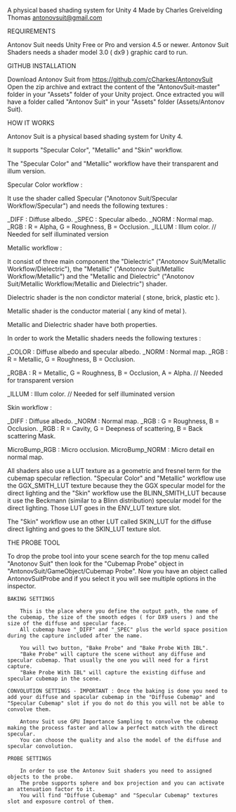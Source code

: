 A physical based shading system for Unity 4
Made by Charles Greivelding Thomas antonovsuit@gmail.com

REQUIREMENTS

Antonov Suit needs Unity Free or Pro and version 4.5 or newer.
Antonov Suit Shaders needs a shader model 3.0 ( dx9 ) graphic card to run.

GITHUB INSTALLATION

Download Antonov Suit from https://github.com/cCharkes/AntonovSuit
Open the zip archive and extract the content of the "AntonovSuit-master" folder in your "Assets" folder of your Unity project.
Once extracted you will have a folder called "Antonov Suit" in your "Assets" folder (Assets/Antonov Suit).

HOW IT WORKS

Antonov Suit is a physical based shading system for Unity 4.

It supports "Specular Color", "Metallic" and "Skin" workflow.

The "Specular Color" and "Metallic" workflow have their transparent and illum version.

Specular Color workflow :

It use the shader called Specular ("Anotonov Suit/Specular Workflow/Specular") and needs the following textures : 

_DIFF 	: Diffuse albedo.
_SPEC	: Specular albedo.
_NORM	: Normal map.
_RGB	: R = Alpha, G = Roughness, B = Occlusion.
_ILLUM	: Illum color. // Needed for self illuminated version

Metallic workflow :

It consist of three main component the "Dielectric" ("Anotonov Suit/Metallic Workflow/Dielectric"), the "Metallic" ("Anotonov Suit/Metallic Workflow/Metallic") and the "Metallic and Dielectric" ("Anotonov Suit/Metallic Workflow/Metallic and Dielectric") shader.

Dielectric shader is the non condictor material ( stone, brick, plastic etc ).

Metallic shader is the conductor material ( any kind of metal ).

Metallic and Dielectric shader have both properties.

In order to work the Metallic shaders needs the following textures : 

_COLOR	: Diffuse albedo and specular albedo.
_NORM	: Normal map.
_RGB	: R = Metallic, G = Roughness, B = Occlusion.

_RGBA	: R = Metallic, G = Roughness, B = Occlusion, A = Alpha. // Needed for transparent version

_ILLUM	: Illum color. // Needed for self illuminated version

Skin workflow :

_DIFF	: Diffuse albedo.
_NORM	: Normal map.
_RGB 	: G = Roughness, B = Occlusion.
_RGB 	: R = Cavity, G = Deepness of scattering, B = Back scattering Mask.

MicroBump_RGB	: Micro occlusion.
MicroBump_NORM 	: Micro detail en normal map.

All shaders also use a LUT texture as a geometric and fresnel term for the cubemap specular reflection.
"Specular Color" and "Metallic" workflow use the GGX_SMITH_LUT texture because they the GGX specular model for the direct lighting and the "Skin" workflow use the BLINN_SMITH_LUT because it use the Beckmann (similar to a Blinn distribution) specular model for the direct lighting.
Those LUT goes in the ENV_LUT texture slot.

The "Skin" workflow use an other LUT called SKIN_LUT for the diffuse direct lighting and goes to the SKIN_LUT texture slot.

THE PROBE TOOL

To drop the probe tool into your scene search for the top menu called "Anotonov Suit" then look for the "Cubemap Probe" object in "AntonovSuit/GameObject/Cubemap Probe".
Now you have an object called AntonovSuitProbe and if you select it you will see multiple options in the inspector.

	BAKING SETTINGS

		This is the place where you define the output path, the name of the cubemap, the size of the smooth edges ( for DX9 users ) and the size of the diffuse and specular face.
		All cubemap have "_DIFF" and "_SPEC" plus the world space position during the capture included after the name.

		You will two button, "Bake Probe" and "Bake Probe With IBL". 
		"Bake Probe" will capture the scene without any diffuse and specular cubemap. That usually the one you will need for a first capture. 
		"Bake Probe With IBL" will capture the existing diffuse and specular cubemap in the scene.

	CONVOLUTION SETTINGS - IMPORTANT : Once the baking is done you need to add your diffuse and spacular cubemap in the "Diffuse Cubemap" and "Specular Cubemap" slot if you do not do this you will not be able to convolve them.

		Antonv Suit use GPU Importance Sampling to convolve the cubemap making the process faster and allow a perfect match with the direct specular.
		You can choose the quality and also the model of the diffuse and specular convolution.

	PROBE SETTINGS

		In order to use the Antonov Suit shaders you need to assigned objects to the probe.
		The probe supports sphere and box projection and you can activate an attenuation factor to it.
		You will find "Diffuse Cubemap" and "Specular Cubemap" textures slot and exposure control of them.
